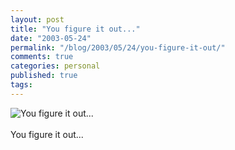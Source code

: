 ```yaml
---
layout: post
title: "You figure it out..."
date: "2003-05-24"
permalink: "/blog/2003/05/24/you-figure-it-out/"
comments: true
categories: personal
published: true
tags: 
---
```


<img src="http://a1259.g.akamai.net/f/1259/5586/1d/images.art.com/images/PRODUCTS/large/10091000/10091041.jpg" border="0" alt="You figure it out..." /><br /><br />You figure it out...